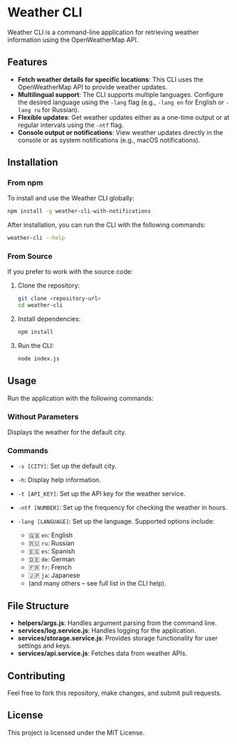 
# Weather CLI

Weather CLI is a command-line application for retrieving weather information using the OpenWeatherMap API.

## Features

- **Fetch weather details for specific locations**: This CLI uses the OpenWeatherMap API to provide weather updates.
- **Multilingual support**: The CLI supports multiple languages. Configure the desired language using the `-lang` flag (e.g., `-lang en` for English or `-lang ru` for Russian).
- **Flexible updates**: Get weather updates either as a one-time output or at regular intervals using the `-ntf` flag.
- **Console output or notifications**: View weather updates directly in the console or as system notifications (e.g., macOS notifications).

## Installation

### From npm
To install and use the Weather CLI globally:

```bash
npm install -g weather-cli-with-notifications
```

After installation, you can run the CLI with the following commands:
```bash
weather-cli --help
```

### From Source
If you prefer to work with the source code:

1. Clone the repository:
   ```bash
   git clone <repository-url>
   cd weather-cli
   ```

2. Install dependencies:
   ```bash
   npm install
   ```

3. Run the CLI:
   ```bash
   node index.js
   ```

## Usage

Run the application with the following commands:

### Without Parameters
Displays the weather for the default city.

### Commands
- `-s [CITY]`: Set up the default city.
- `-h`: Display help information.
- `-t [API_KEY]`: Set up the API key for the weather service.
- `-ntf [NUMBER]`: Set up the frequency for checking the weather in hours.
- `-lang [LANGUAGE]`: Set up the language. Supported options include:

  - 🇬🇧 `en`: English  
  - 🇷🇺 `ru`: Russian  
  - 🇪🇸 `es`: Spanish  
  - 🇩🇪 `de`: German  
  - 🇫🇷 `fr`: French  
  - 🇯🇵 `ja`: Japanese  
  - (and many others – see full list in the CLI help).

## File Structure

- **helpers/args.js**: Handles argument parsing from the command line.
- **services/log.service.js**: Handles logging for the application.
- **services/storage.service.js**: Provides storage functionality for user settings and keys.
- **services/api.service.js**: Fetches data from weather APIs.

## Contributing

Feel free to fork this repository, make changes, and submit pull requests.

## License

This project is licensed under the MIT License.
